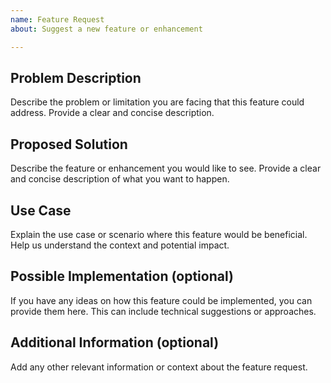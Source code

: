```yaml
---
name: Feature Request
about: Suggest a new feature or enhancement

---
```


## Problem Description
Describe the problem or limitation you are facing that this feature could address. Provide a clear and concise description.

## Proposed Solution
Describe the feature or enhancement you would like to see. Provide a clear and concise description of what you want to happen.

## Use Case
Explain the use case or scenario where this feature would be beneficial. Help us understand the context and potential impact.

## Possible Implementation (optional)
If you have any ideas on how this feature could be implemented, you can provide them here. This can include technical suggestions or approaches.

## Additional Information (optional)
Add any other relevant information or context about the feature request.

<!-- Feel free to add any other relevant sections or remove any that are not applicable to your project. -->
